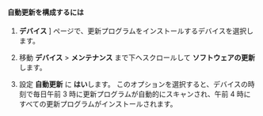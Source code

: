 <!--author=SharS last changed: 9/17/15-->

#### 自動更新を構成するには

1.  **デバイス** ] ページで、更新プログラムをインストールするデバイスを選択します。

2. 移動 **デバイス** > **メンテナンス** まで下へスクロールして **ソフトウェアの更新**します。

3. 設定 **自動更新** に **はい**します。 このオプションを選択すると、デバイスの時刻で毎日午前 3 時に更新プログラムが自動的にスキャンされ、午前 4 時にすべての更新プログラムがインストールされます。

